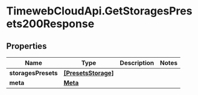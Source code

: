 # TimewebCloudApi.GetStoragesPresets200Response

## Properties

Name | Type | Description | Notes
------------ | ------------- | ------------- | -------------
**storagesPresets** | [**[PresetsStorage]**](PresetsStorage.md) |  | 
**meta** | [**Meta**](Meta.md) |  | 


